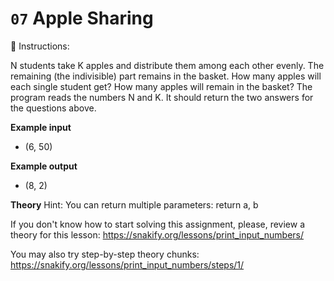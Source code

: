 # `07` Apple Sharing

📝 Instructions:

N students take K apples and distribute them among each other evenly. The remaining (the indivisible) part remains in the basket. How many apples will each single student get? How many apples will remain in the basket?
The program reads the numbers N and K. It should return the two answers for the questions above.

**Example input**
* (6, 50)

**Example output**
* (8, 2)

**Theory**
Hint: You can return multiple parameters: return a, b

If you don't know how to start solving this assignment, please, review a theory for this lesson:
https://snakify.org/lessons/print_input_numbers/

You may also try step-by-step theory chunks:
https://snakify.org/lessons/print_input_numbers/steps/1/